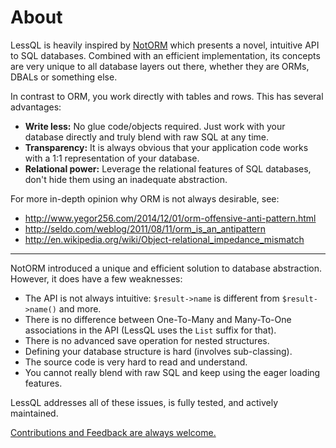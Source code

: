 # About

LessQL is heavily inspired by [NotORM](http://notorm.com)</a>
which presents a novel, intuitive API to SQL databases.
Combined with an efficient implementation,
its concepts are very unique to all database layers out there,
whether they are ORMs, DBALs or something else.

In contrast to ORM, you work directly with tables and rows.
This has several advantages:

- __Write less:__
	No glue code/objects required. Just work with your database directly
	and truly blend with raw SQL at any time.
- __Transparency:__
	It is always obvious that your application code works with a 1:1 representation of your database.
- __Relational power:__
	Leverage the relational features of SQL databases,
	don't hide them using an inadequate&nbsp;abstraction.

For more in-depth opinion why ORM is not always desirable, see:

- <a href="http://www.yegor256.com/2014/12/01/orm-offensive-anti-pattern.html" title="ORM Is an Offensive Anti-Pattern">http://www.yegor256.com/2014/12/01/orm-offensive-anti-pattern.html</a>
- <a href="http://seldo.com/weblog/2011/08/11/orm_is_an_antipattern" title="ORM is an anti-pattern">http://seldo.com/weblog/2011/08/11/orm_is_an_antipattern</a>
- <a href="http://en.wikipedia.org/wiki/Object-relational_impedance_mismatch" title="Object-relational impedance mismatch">http://en.wikipedia.org/wiki/Object-relational_impedance_mismatch</a>

----

NotORM introduced a unique and efficient solution to database abstraction.
However, it does have a few weaknesses:

- The API is not always intuitive: `$result->name` is different from `$result->name()` and more.
- There is no difference between One-To-Many and Many-To-One associations in the API (LessQL uses the `List` suffix for that).
- There is no advanced save operation for nested structures.
- Defining your database structure is hard (involves sub-classing).
- The source code is very hard to read and understand.
- You cannot really blend with raw SQL and keep using the eager loading features.

LessQL addresses all of these issues, is fully tested, and actively maintained.

<a href="https://github.com/morris/lessql" title="Fork LessQL on GitHub">Contributions and Feedback are always welcome.</a>
